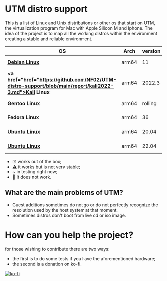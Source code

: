# UTM distro support
This is a list of Linux and Unix distributions or other os that start on UTM, the virtualization program for Mac with Apple Silicon M and Iphone.
The idea of the project is to map all the working distros within the environment creating a stable and reliable environment.

|       OS             |      Arch     |   version  |    status   |   UTM       |   product     |   Host OS    |
|----------------------|---------------|------------|-------------| ----------- | ------------- | ------------ |
|     **<a href="https://github.com/NF02/UTM-distro-support/blob/main/report/Debian11.md">Debian Linux</a>**       |     arm64     |     11     |      ☑      |  4.0.9      | mbpro m1 8gb  |  13 Ventura  |
|     **<a href="href="https://github.com/NF02/UTM-distro-support/blob/main/report/kali2022-3.md">Kali Linux</a>**   |     arm64     |  2022.3    |      ⚠      |  4.0.9      | mbpro m1 8gb  |  13 Ventura  |
|     **Gentoo Linux** |     arm64     |   rolling  |      ⚠      |  3.0.6      | mbpro m1 8gb  |  12 Monterey |
|     **Fedora Linux** |     arm64     |     36     |      ☑      |  4.0.9      | mbpro m1 8gb  |  13 Ventura  |
|     **<a href="https://github.com/NF02/UTM-distro-support/blob/main/report/Ubuntu-2004.md">Ubuntu Linux</a>** |     arm64     |     20.04  |      ⚠      |  3.0.6      | mbpro m1 8gb  |  12 Monterey |
|     **<a href="https://github.com/NF02/UTM-distro-support/blob/main/report/Ubuntu-2204.md">Ubuntu Linux</a>** |     arm64     |     22.04  |      ⚠      |  3.0.6      | mbpro m1 8gb  |  12 Monterey |

- ☑ works out of the box;
- ⚠ it works but is not very stable;
- ~ in testing right now;
- 🚫 It does not work.

## What are the main problems of UTM?
- Guest additions sometimes do not go or do not perfectly recognize the resolution used by the host system at that moment.
- Sometimes distros don't boot from live cd or iso image.

# How can you help the project?
for those wishing to contribute there are two ways:
- the first is to do some tests if you have the aforementioned hardware;
- the second is a donation on ko-fi.

[![ko-fi](https://ko-fi.com/img/githubbutton_sm.svg)](https://ko-fi.com/A0A3CDMP9)
